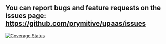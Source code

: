 You can report bugs and feature requests on the issues page: https://github.com/prymitive/upaas/issues
------------------------------------------------------------------------------------------------------

[![Coverage Status](https://coveralls.io/repos/prymitive/upaas-common/badge.png)](https://coveralls.io/r/prymitive/upaas-common)
